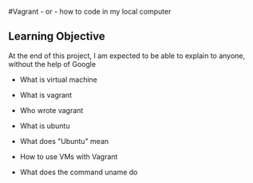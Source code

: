 #Vagrant - or - how to code in my local computer

## Learning Objective

At the end of this project, I am expected to be able to explain to anyone, without the help of Google

* What is virtual machine

* What is vagrant

* Who wrote vagrant

* What is ubuntu

* What does "Ubuntu" mean

* How to use VMs with Vagrant

* What does the command uname do
